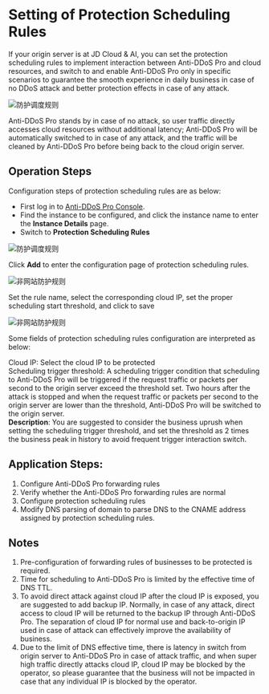 # Setting of Protection Scheduling Rules

If your origin server is at JD Cloud & AI, you can set the protection scheduling rules to implement interaction between Anti-DDoS Pro and cloud resources, and switch to and enable Anti-DDoS Pro only in specific scenarios to guarantee the smooth experience in daily business in case of no DDoS attack and better protection effects in case of any attack.

![防护调度规则](../../../../image/Advanced%20Anti-DDoS/dispatch-rule-01.png)

Anti-DDoS Pro stands by in case of no attack, so user traffic directly accesses cloud resources without additional latency; Anti-DDoS Pro will be automatically switched to in case of any attack, and the traffic will be cleaned by Anti-DDoS Pro before being back to the cloud origin server.

## Operation Steps

Configuration steps of protection scheduling rules are as below:

- First log in to [Anti-DDoS Pro Console](https://ip-anti-console.jdcloud.com/instancelist).
- Find the instance to be configured, and click the instance name to enter the **Instance Details** page.
- Switch to **Protection Scheduling Rules** 

![防护调度规则](../../../../image/Advanced%20Anti-DDoS/dispatch-rule-02.png)

Click **Add** to enter the configuration page of protection scheduling rules.

![非网站防护规则](../../../../image/Advanced%20Anti-DDoS/dispatch-rule-03.png)

Set the rule name, select the corresponding cloud IP, set the proper scheduling start threshold, and click to save

![非网站防护规则](../../../../image/Advanced%20Anti-DDoS/dispatch-rule-04.png)


Some fields of protection scheduling rules configuration are interpreted as below:

Cloud IP: Select the cloud IP to be protected<br>
Scheduling trigger threshold: A scheduling trigger condition that scheduling to Anti-DDoS Pro will be triggered if the request traffic or packets per second to the origin server exceed the threshold set. Two hours after the attack is stopped and when the request traffic or packets per second to the origin server are lower than the threshold, Anti-DDoS Pro will be switched to the origin server.<br>
**Description**: You are suggested to consider the business uprush when setting the scheduling trigger threshold, and set the threshold as 2 times the business peak in history to avoid frequent trigger interaction switch.

## Application Steps:

1. Configure Anti-DDoS Pro forwarding rules
2. Verify whether the Anti-DDoS Pro forwarding rules are normal
3. Configure protection scheduling rules
4. Modify DNS parsing of domain to parse DNS to the CNAME address assigned by protection scheduling rules.

## Notes

1. Pre-configuration of forwarding rules of businesses to be protected is required.
2. Time for scheduling to Anti-DDoS Pro is limited by the effective time of DNS TTL.
3. To avoid direct attack against cloud IP after the cloud IP is exposed, you are suggested to add backup IP. Normally, in case of any attack, direct access to cloud IP will be returned to the backup IP through Anti-DDoS Pro. The separation of cloud IP for normal use and back-to-origin IP used in case of attack can effectively improve the availability of business.
4. Due to the limit of DNS effective time, there is latency in switch from origin server to Anti-DDoS Pro in case of attack traffic, and when super high traffic directly attacks cloud IP, cloud IP may be blocked by the operator, so please guarantee that the business will not be impacted in case that any individual IP is blocked by the operator.
